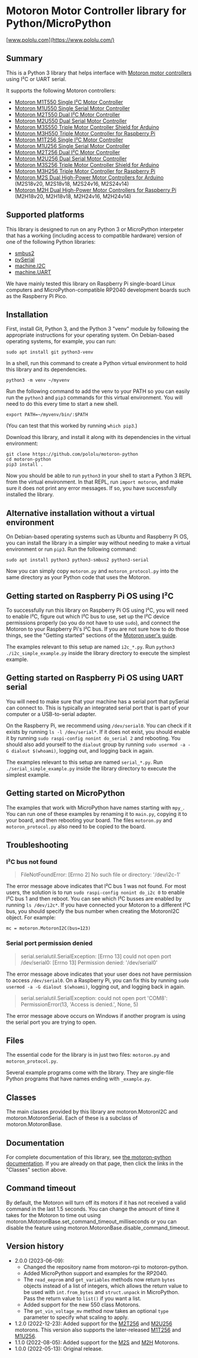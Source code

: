 # Motoron Motor Controller library for Python/MicroPython

[www.pololu.com](https://www.pololu.com/)

## Summary

This is a Python 3 library that helps interface with
[Motoron motor controllers][motoron] using I&sup2;C or UART serial.

It supports the following Motoron controllers:

- [Motoron M1T550 Single I&sup2;C Motor Controller][M1T550]
- [Motoron M1U550 Single Serial Motor Controller][M1U550]
- [Motoron M2T550 Dual I&sup2;C Motor Controller][M2T550]
- [Motoron M2U550 Dual Serial Motor Controller][M2U550]
- [Motoron M3S550 Triple Motor Controller Shield for Arduino][M3S550]
- [Motoron M3H550 Triple Motor Controller for Raspberry Pi][M3H550]
- [Motoron M1T256 Single I&sup2;C Motor Controller][M1T256]
- [Motoron M1U256 Single Serial Motor Controller][M1U256]
- [Motoron M2T256 Dual I&sup2;C Motor Controller][M2T256]
- [Motoron M2U256 Dual Serial Motor Controller][M2U256]
- [Motoron M3S256 Triple Motor Controller Shield for Arduino][M3S256]
- [Motoron M3H256 Triple Motor Controller for Raspberry Pi][M3H256]
- [Motoron M2S Dual High-Power Motor Controllers for Arduino][M2S] (M2S18v20, M2S18v18, M2S24v16, M2S24v14)
- [Motoron M2H Dual High-Power Motor Controllers for Raspberry Pi][M2H] (M2H18v20, M2H18v18, M2H24v16, M2H24v14)

## Supported platforms

This library is designed to run on any Python 3 or MicroPython interpeter
that has a working (including access to compatible hardware)
version of one of the following Python libraries:

- [smbus2]
- [pySerial]
- [machine.I2C]
- [machine.UART]

We have mainly tested this library on Raspberry Pi single-board Linux computers
and MicroPython-compatible RP2040 development boards such as the
Raspberry Pi Pico.

## Installation

First, install Git, Python 3, and the Python 3 "venv" module by following the
appropriate instructions for your operating system.
On Debian-based operating systems, for example, you can run:

    sudo apt install git python3-venv

In a shell, run this command to create a Python virtual environment to
hold this library and its dependencies.

    python3 -m venv ~/myvenv

Run the following command to add the venv to your PATH so you can easily run the
`python3` and `pip3` commands for this virtual environment.  You will need to
do this every time to start a new shell.

    export PATH=~/myvenv/bin/:$PATH

(You can test that this worked by running `which pip3`.)

Download this library, and install it along with its dependencies in the
virtual environment:

    git clone https://github.com/pololu/motoron-python
    cd motoron-python
    pip3 install .

Now you should be able to run `python3` in your shell to start a Python 3 REPL
from the virtual environment.  In that REPL, run `import motoron`, and
make sure it does not print any error messages.  If so, you have successfully
installed the library.


## Alternative installation without a virtual environment

On Debian-based operating systems such as Ubuntu and Raspberry Pi OS, you can
install the library in a simpler way without needing to make a virtual
environment or run `pip3`.  Run the following command:

    sudo apt install python3 python3-smbus2 python3-serial

Now you can simply copy `motoron.py` and `motoron_protocol.py` into the same
directory as your Python code that uses the Motoron.


## Getting started on Raspberry Pi OS using I&sup2;C

To successfully run this library on Raspberry Pi OS using I&sup2;C,
you will need to enable I&sup2;C, figure out which I&sup2;C bus to use,
set up the I&sup2;C device permissions properly
(so you do not have to use `sudo`), and connect the Motoron to your
Raspberry Pi's I&sup2;C bus.  If you are not sure how to do those things,
see the "Getting started" sections of the [Motoron user's guide][guide].

The examples relevant to this setup are named `i2c_*.py`.
Run `python3 ./i2c_simple_example.py` inside the library directory to
execute the simplest example.


## Getting started on Raspberry Pi OS using UART serial

You will need to make sure that your machine has a serial port that
pySerial can connect to.  This is typically an integrated serial port that is
part of your computer or a USB-to-serial adapter.

On the Raspberry Pi, we recommend using `/dev/serial0`.  You can check if it
exists by running `ls -l /dev/serial*`.
If it does not exist, you should enable it by running
`sudo raspi-config nonint do_serial 2` and rebooting.
You should also add yourself to the `dialout` group by running
`sudo usermod -a -G dialout $(whoami)`, logging out, and logging back in again.

The examples relevant to this setup are named `serial_*.py`.
Run `./serial_simple_example.py` inside the library directory to execute the
simplest example.

## Getting started on MicroPython

The examples that work with MicroPython have names starting with `mpy_`.
You can run one of these examples by renaming it to `main.py`,
copying it to your board, and then rebooting your board.
The files `motoron.py` and `motoron_protocol.py` also need to be copied
to the board.

## Troubleshooting

### I&sup2;C bus not found

> FileNotFoundError: [Errno 2] No such file or directory: '/dev/i2c-1'

The error message above indicates that I&sup2;C bus 1 was not found.
For most users, the solution is to run `sudo raspi-config nonint do_i2c 0`
to enable I&sup2;C bus 1 and then reboot.
You can see which I&sup2;C busses are enabled by running `ls /dev/i2c*`.
If you have connected your Motoron to a different I&sup2;C bus, you should
specify the bus number when creating the MotoronI2C object.  For example:

    mc = motoron.MotoronI2C(bus=123)

### Serial port permission denied

> serial.serialutil.SerialException: [Errno 13] could not open port /dev/serial0: [Errno 13] Permission denied: '/dev/serial0'

The error message above indicates that your user does not have permission to
access `/dev/serial0`.  On a Raspberry Pi, you can fix this by running
`sudo usermod -a -G dialout $(whoami)`, logging out, and logging back in again.

> serial.serialutil.SerialException: could not open port 'COM8': PermissionError(13, 'Access is denied.', None, 5)

The error message above occurs on Windows if another program is using the
serial port you are trying to open.

## Files

The essential code for the library is in just two files: `motoron.py` and
`motoron_protocol.py`.

Several example programs come with the library.  They are single-file
Python programs that have names ending with `_example.py`.

## Classes

The main classes provided by this library are motoron.MotoronI2C and
motoron.MotoronSerial.  Each of these is a subclass of motoron.MotoronBase.

## Documentation

For complete documentation of this library, see
[the motoron-python documentation][doc].
If you are already on that page, then click the links in the "Classes" section
above.

## Command timeout

By default, the Motoron will turn off its motors if it has not received a valid
command in the last 1.5 seconds.  You can change the amount of time it
takes for the Motoron to time out using
motoron.MotoronBase.set_command_timeout_milliseconds or you can disable the
feature using motoron.MotoronBase.disable_command_timeout.

## Version history

* 2.0.0 (2023-06-09):
  - Changed the repository name from motoron-rpi to motoron-python.
  - Added MicroPython support and examples for the RP2040.
  - The `read_eeprom` and `get_variables` methods now return `bytes`
    objects instead of a list of integers, which allows the return
    value to be used with `int.from_bytes` and `struct.unpack` in MicroPython.
    Pass the return value to `list()` if you want a list.
  - Added support for the new 550 class Motorons.
  - The `get_vin_voltage_mv` method now takes an optional `type` parameter to
    specify what scaling to apply.
* 1.2.0 (2022-12-23): Added support for the [M2T256] and [M2U256] motorons.
  This version also supports the later-released [M1T256] and [M1U256].
* 1.1.0 (2022-08-05): Added support for the [M2S] and [M2H] Motorons.
* 1.0.0 (2022-05-13): Original release.

[motoron]: https://pololu.com/motoron
[M1T550]: https://www.pololu.com/product/5075
[M1U550]: https://www.pololu.com/product/5077
[M2T550]: https://www.pololu.com/product/5079
[M2U550]: https://www.pololu.com/product/5081
[M3S550]: https://www.pololu.com/category/304
[M3H550]: https://www.pololu.com/category/305
[M1T256]: https://www.pololu.com/product/5061
[M1U256]: https://www.pololu.com/product/5063
[M2T256]: https://www.pololu.com/product/5065
[M2U256]: https://www.pololu.com/product/5067
[M3S256]: https://www.pololu.com/category/290
[M3H256]: https://www.pololu.com/category/292
[M2S]: https://www.pololu.com/category/291
[M2H]: https://www.pololu.com/category/293
[doc]: https://pololu.github.io/motoron-python/
[guide]: https://www.pololu.com/docs/0J84
[smbus2]: https://github.com/kplindegaard/smbus2
[pySerial]: https://github.com/pyserial/pyserial/
[machine.I2C]: https://docs.micropython.org/en/latest/library/machine.I2C.html
[machine.UART]: https://docs.micropython.org/en/latest/library/machine.UART.html
[MSYS2]: https://www.msys2.org/
